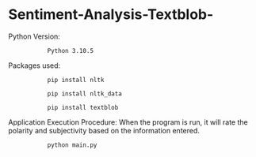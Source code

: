 # Sentiment-Analysis-Textblob-
Python Version: 
               
               Python 3.10.5

Packages used:

               pip install nltk

               pip install nltk_data
               
               pip install textblob
               
Application Execution Procedure: When the program is run, it will rate the polarity and subjectivity based on the information entered.

               python main.py
